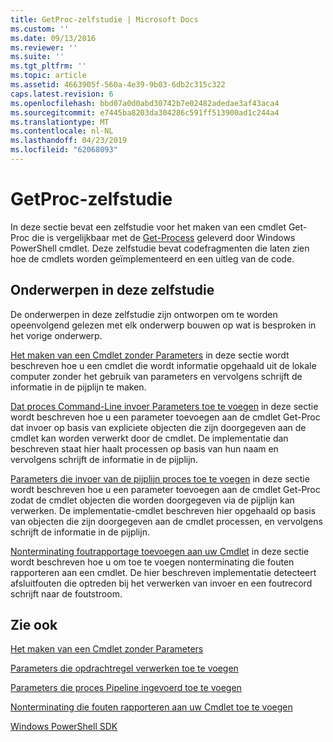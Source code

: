 ```yaml
---
title: GetProc-zelfstudie | Microsoft Docs
ms.custom: ''
ms.date: 09/13/2016
ms.reviewer: ''
ms.suite: ''
ms.tgt_pltfrm: ''
ms.topic: article
ms.assetid: 4663905f-560a-4e39-9b03-6db2c315c322
caps.latest.revision: 6
ms.openlocfilehash: bbd07a0d0abd30742b7e02482adedae3af43aca4
ms.sourcegitcommit: e7445ba8203da304286c591ff513900ad1c244a4
ms.translationtype: MT
ms.contentlocale: nl-NL
ms.lasthandoff: 04/23/2019
ms.locfileid: "62068093"
---
```

# <a name="getproc-tutorial"></a>GetProc-zelfstudie

In deze sectie bevat een zelfstudie voor het maken van een cmdlet Get-Proc die is vergelijkbaar met de [Get-Process](/powershell/module/Microsoft.PowerShell.Management/Get-Process) geleverd door Windows PowerShell cmdlet. Deze zelfstudie bevat codefragmenten die laten zien hoe de cmdlets worden geïmplementeerd en een uitleg van de code.

## <a name="topics-in-this-tutorial"></a>Onderwerpen in deze zelfstudie

De onderwerpen in deze zelfstudie zijn ontworpen om te worden opeenvolgend gelezen met elk onderwerp bouwen op wat is besproken in het vorige onderwerp.

[Het maken van een Cmdlet zonder Parameters](./creating-a-cmdlet-without-parameters.md) in deze sectie wordt beschreven hoe u een cmdlet die wordt informatie opgehaald uit de lokale computer zonder het gebruik van parameters en vervolgens schrijft de informatie in de pijplijn te maken.

[Dat proces Command-Line invoer Parameters toe te voegen](./adding-parameters-that-process-command-line-input.md) in deze sectie wordt beschreven hoe u een parameter toevoegen aan de cmdlet Get-Proc dat invoer op basis van expliciete objecten die zijn doorgegeven aan de cmdlet kan worden verwerkt door de cmdlet. De implementatie dan beschreven staat hier haalt processen op basis van hun naam en vervolgens schrijft de informatie in de pijplijn.

[Parameters die invoer van de pijplijn proces toe te voegen](./adding-parameters-that-process-pipeline-input.md) in deze sectie wordt beschreven hoe u een parameter toevoegen aan de cmdlet Get-Proc zodat de cmdlet objecten die worden doorgegeven via de pijplijn kan verwerken. De implementatie-cmdlet beschreven hier opgehaald op basis van objecten die zijn doorgegeven aan de cmdlet processen, en vervolgens schrijft de informatie in de pijplijn.

[Nonterminating foutrapportage toevoegen aan uw Cmdlet](./adding-non-terminating-error-reporting-to-your-cmdlet.md) in deze sectie wordt beschreven hoe u om toe te voegen nonterminating die fouten rapporteren aan een cmdlet. De hier beschreven implementatie detecteert afsluitfouten die optreden bij het verwerken van invoer en een foutrecord schrijft naar de foutstroom.

## <a name="see-also"></a>Zie ook

[Het maken van een Cmdlet zonder Parameters](./creating-a-cmdlet-without-parameters.md)

[Parameters die opdrachtregel verwerken toe te voegen](./adding-parameters-that-process-command-line-input.md)

[Parameters die proces Pipeline ingevoerd toe te voegen](./adding-parameters-that-process-pipeline-input.md)

[Nonterminating die fouten rapporteren aan uw Cmdlet toe te voegen](./adding-non-terminating-error-reporting-to-your-cmdlet.md)

[Windows PowerShell SDK](../windows-powershell-reference.md)
